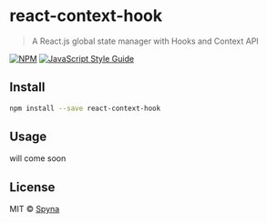 # react-context-hook

> A React.js global state manager with Hooks and Context API

[![NPM](https://img.shields.io/npm/v/react-context-hook.svg)](https://www.npmjs.com/package/react-context-hook) [![JavaScript Style Guide](https://img.shields.io/badge/code_style-standard-brightgreen.svg)](https://standardjs.com)

## Install

```bash
npm install --save react-context-hook
```

## Usage

will come soon

## License

MIT © [Spyna](https://github.com/Spyna)